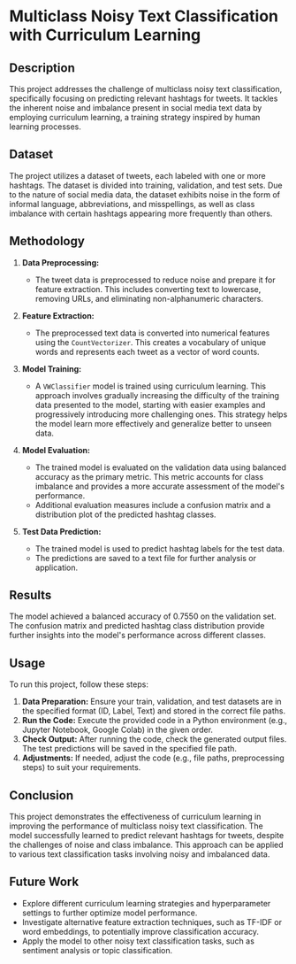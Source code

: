 # Multiclass Noisy Text Classification with Curriculum Learning

## Description

This project addresses the challenge of multiclass noisy text classification, specifically focusing on predicting relevant hashtags for tweets. It tackles the inherent noise and imbalance present in social media text data by employing curriculum learning, a training strategy inspired by human learning processes.

## Dataset

The project utilizes a dataset of tweets, each labeled with one or more hashtags. The dataset is divided into training, validation, and test sets. Due to the nature of social media data, the dataset exhibits noise in the form of informal language, abbreviations, and misspellings, as well as class imbalance with certain hashtags appearing more frequently than others.

## Methodology

1.  **Data Preprocessing:**
    *   The tweet data is preprocessed to reduce noise and prepare it for feature extraction. This includes converting text to lowercase, removing URLs, and eliminating non-alphanumeric characters.

2.  **Feature Extraction:**
    *   The preprocessed text data is converted into numerical features using the `CountVectorizer`. This creates a vocabulary of unique words and represents each tweet as a vector of word counts.

3.  **Model Training:**
    *   A `VWClassifier` model is trained using curriculum learning. This approach involves gradually increasing the difficulty of the training data presented to the model, starting with easier examples and progressively introducing more challenging ones. This strategy helps the model learn more effectively and generalize better to unseen data.

4.  **Model Evaluation:**
    *   The trained model is evaluated on the validation data using balanced accuracy as the primary metric. This metric accounts for class imbalance and provides a more accurate assessment of the model's performance.
    *   Additional evaluation measures include a confusion matrix and a distribution plot of the predicted hashtag classes.

5.  **Test Data Prediction:**
    *   The trained model is used to predict hashtag labels for the test data.
    *   The predictions are saved to a text file for further analysis or application.

## Results

The model achieved a balanced accuracy of 0.7550 on the validation set. The confusion matrix and predicted hashtag class distribution provide further insights into the model's performance across different classes.

## Usage

To run this project, follow these steps:

1.  **Data Preparation:** Ensure your train, validation, and test datasets are in the specified format (ID, Label, Text) and stored in the correct file paths.
2.  **Run the Code:** Execute the provided code in a Python environment (e.g., Jupyter Notebook, Google Colab) in the given order.
3.  **Check Output:** After running the code, check the generated output files. The test predictions will be saved in the specified file path.
4.  **Adjustments:** If needed, adjust the code (e.g., file paths, preprocessing steps) to suit your requirements.

## Conclusion

This project demonstrates the effectiveness of curriculum learning in improving the performance of multiclass noisy text classification. The model successfully learned to predict relevant hashtags for tweets, despite the challenges of noise and class imbalance. This approach can be applied to various text classification tasks involving noisy and imbalanced data.

## Future Work

*   Explore different curriculum learning strategies and hyperparameter settings to further optimize model performance.
*   Investigate alternative feature extraction techniques, such as TF-IDF or word embeddings, to potentially improve classification accuracy.
*   Apply the model to other noisy text classification tasks, such as sentiment analysis or topic classification.
